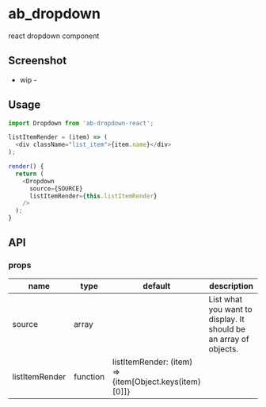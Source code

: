 # ab_dropdown
react dropdown component

## Screenshot
- wip -

## Usage

```js
import Dropdown from 'ab-dropdown-react';

listItemRender = (item) => (
  <div className="list_item">{item.name}</div>
);

render() {
  return (
    <Dropdown 
      source={SOURCE}
      listItemRender={this.listItemRender}
    />
  );
}
```

## API
### props

<table class="table table-bordered table-striped">
    <thead>
    <tr>
        <th>name</th>
        <th>type</th>
        <th>default</th>
        <th>description</th>
    </tr>
    </thead>
    <tbody>
      <tr>
        <td>source</td>
        <td>array</td>
        <td></td>
        <td>List what you want to display. It should be an array of objects.</td>
      </tr>
      <tr>
        <td>listItemRender</td>
        <td>function</td>
        <td> listItemRender: (item) => <div>{item[Object.keys(item)[0]]}</div> </td>
        <td></td>
      </tr>
    </tbody>
</table>
